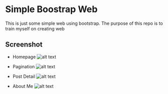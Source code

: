 # Simple Boostrap Web

This is just some simple web using bootstrap. The purpose of this repo is to train myself on creating  web

## Screenshot

- Homepage
![alt text](https://github.com/YonathanPandapotan/project-screenshot/blob/simple-bootstrap-web/simple-bootstrap-web.herokuapp.com_index.html%20(2).png)

- Pagination
![alt text](https://github.com/YonathanPandapotan/project-screenshot/blob/simple-bootstrap-web/simple-bootstrap-web.herokuapp.com_post.html.png)

- Post Detail
![alt text](https://github.com/YonathanPandapotan/project-screenshot/blob/simple-bootstrap-web/simple-bootstrap-web.herokuapp.com_detailpost.html.png)

- About Me
![alt text](https://github.com/YonathanPandapotan/project-screenshot/blob/simple-bootstrap-web/simple-bootstrap-web.herokuapp.com_about.html.png)